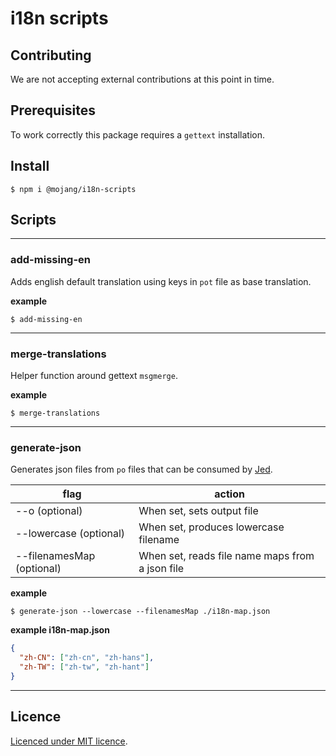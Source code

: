 # i18n scripts

## Contributing

We are not accepting external contributions at this point in time.

## Prerequisites

To work correctly this package requires a `gettext` installation.

## Install

```console
$ npm i @mojang/i18n-scripts
```

## Scripts
___

### add-missing-en

Adds english default translation using keys in `pot` file as base translation.

__example__

```console
$ add-missing-en
```
___

### merge-translations

Helper function around gettext `msgmerge`.

__example__

```console
$ merge-translations
```
___

### generate-json

Generates json files from `po` files that can be consumed by [Jed](https://github.com/messageformat/Jed).

| flag                      | action                                          |
|---------------------------|-------------------------------------------------|
| --o (optional)            | When set, sets output file                      |
| --lowercase (optional)    | When set, produces lowercase filename           |
| --filenamesMap (optional) | When set, reads file name maps from a json file |

__example__

```console
$ generate-json --lowercase --filenamesMap ./i18n-map.json
```

__example i18n-map.json__

```json
{
  "zh-CN": ["zh-cn", "zh-hans"],
  "zh-TW": ["zh-tw", "zh-hant"]
}
```
___

## Licence

[Licenced under MIT licence](/LICENCE).
